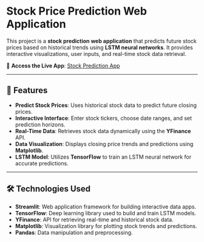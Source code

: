 # Stock Price Prediction Web Application

This project is a **stock prediction web application** that predicts future stock prices based on historical trends using **LSTM neural networks**. It provides interactive visualizations, user inputs, and real-time stock data retrieval.

🔗 **Access the Live App**: [Stock Prediction App](https://dal8f64loej2l.cloudfront.net/)

---

## 🚀 **Features**
- **Predict Stock Prices**: Uses historical stock data to predict future closing prices.
- **Interactive Interface**: Enter stock tickers, choose date ranges, and set prediction horizons.
- **Real-Time Data**: Retrieves stock data dynamically using the **YFinance** API.
- **Data Visualization**: Displays closing price trends and predictions using **Matplotlib**.
- **LSTM Model**: Utilizes **TensorFlow** to train an LSTM neural network for accurate predictions.

---

## 🛠 **Technologies Used**
- **Streamlit**: Web application framework for building interactive data apps.
- **TensorFlow**: Deep learning library used to build and train LSTM models.
- **YFinance**: API for retrieving real-time and historical stock data.
- **Matplotlib**: Visualization library for plotting stock trends and predictions.
- **Pandas**: Data manipulation and preprocessing.
